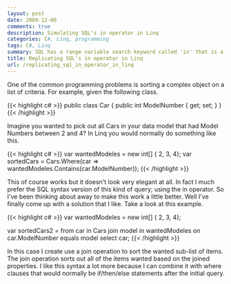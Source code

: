 ```yaml
---
layout: post
date: 2009-12-06
comments: true
description: Simulating SQL's in operator in Linq
categories: C#, Linq, programming
tags: C#, Linq
summary: SQL has a range variable search keyword called 'in' that is a not exposed by default in Linq.
title: Replicating SQL's in operator in Linq
url: /replicating_sql_in_operator_in_linq
---
```


One of the common programming problems is sorting a complex object on a list of criteria. For example, given the following class.

{{< highlight c# >}}
public class Car
{
    public int ModelNumber { get; set; }
}
{{< /highlight >}}

Imagine you wanted to pick out all Cars in your data model that had Model Numbers between 2 and 4? In Linq you would normally do something like this.

{{< highlight c# >}}
var wantedModeles = new int[] { 2, 3, 4};
var sortedCars = Cars.Where(car => wantedModeles.Contains(car.ModelNumber));
{{< /highlight >}}

This of course works but it doesn't look very elegant at all. In fact I much prefer the SQL syntax version of this kind of query; using the in operator. So I've been thinking about away to make this work a little better. Well I've finally come up with a solution that I like.  Take a look at this example.

{{< highlight c# >}}
var wantedModeles = new int[] { 2, 3, 4};

var sortedCars2 =
    from car in Cars
    join model in wantedModeles on car.ModelNumber equals model
    select car;
{{< /highlight >}}

In this case I create use a join operation to sort the wanted sub-list of items. The join operation sorts out all of the items wanted based on the joined properties. I like this syntax a lot more because I can combine it with where clauses that would normally be if/then/else statements after the initial query.
